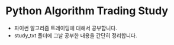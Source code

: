 # Python Algorithm Trading Study
 - 파이썬 알고리즘 트레이딩에 대해서 공부합니다.
 - study_txt 폴더에 그날 공부한 내용을 간단히 정리합니다.